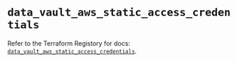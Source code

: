 # `data_vault_aws_static_access_credentials`

Refer to the Terraform Registory for docs: [`data_vault_aws_static_access_credentials`](https://registry.terraform.io/providers/hashicorp/vault/3.19.0/docs/data-sources/aws_static_access_credentials).
